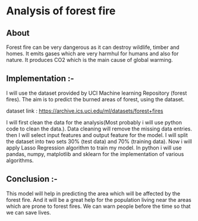 # Analysis of forest fire

## About
Forest fire can be very dangerous as it can destroy wildlife, timber and homes. It emits gases which are very harmhul for humans and also for nature. It produces CO2 which is the main cause of global warming.

## Implementation :-
I will use the dataset provided by UCI Machine learning Repository (forest fires).
The aim is to predict the burned areas of forest, using the dataset. 
 
dataset link : https://archive.ics.uci.edu/ml/datasets/forest+fires

I will first clean the data for the analysis(Most probably i will use python code to clean the data.). Data cleaning will remove the missing data entries.
then I will select input features and output feature for the model.
I will split the dataset into two sets 30% (test data) and 70% (training data).
Now i will apply Lasso Regression algorithm to train my model.
In python i will use pandas, numpy, matplotlib and sklearn for the implementation of various algorithms.

## Conclusion :-
This model will help in predicting the area which will be affected by the forest fire. And it will be a great help for the population living near the areas which are prone to forest fires. We can warn people before the time so that we can save lives.



